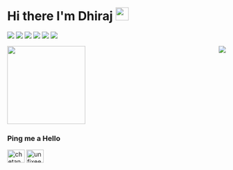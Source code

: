 # Hi there I'm Dhiraj <img src="https://raw.githubusercontent.com/MartinHeinz/MartinHeinz/master/wave.gif" width="30px">

![](https://img.shields.io/badge/OS-Linux-informational?style=flat&logo=<LOGO_NAME>&logoColor=white&color=2bbc8a)
![](https://img.shields.io/badge/Editor-VSCode,Intellij-informational?style=flat&logo=<LOGO_NAME>&logoColor=white&color=2bbc8a)
![](https://img.shields.io/badge/Code-JAVA,Python-informational?style=flat&logo=<LOGO_NAME>&logoColor=white&color=2bbc8a)
![](https://img.shields.io/badge/Frontend-AngularJS-informational?style=flat&logo=<LOGO_NAME>&logoColor=white&color=2bbc8a)
![](https://img.shields.io/badge/Backend-Django-informational?style=flat&logo=<LOGO_NAME>&logoColor=white&color=2bbc8a)
![](https://img.shields.io/badge/Android-Flutter-informational?style=flat&logo=<LOGO_NAME>&logoColor=white&color=2bbc8a)



<img align="right" src="https://github-readme-stats.vercel.app/api/top-langs/?username=unfixedbug&show_icons=true&hide_border=true&&count_private=true&include_all_commits=true>" />

<img height="180em" src="https://github-readme-stats.vercel.app/api?username=unfixedbug&show_icons=true&hide_border=true&&count_private=true&include_all_commits=true" />


<!-- Actual text -->
<h3 align="left">Ping me a Hello </h3>
<p align="left">
    <a href="https://www.linkedin.com/in/dhiraj-jadhav-344979199/" target="blank"><img align="center"
            src="https://cdn.jsdelivr.net/npm/simple-icons@3.0.1/icons/linkedin.svg" alt="chetan patil" height="30"
            width="40" /></a>
    <a href="https://www.instagram.com/unfixedbug_/" target="blank"><img align="center"
            src="https://cdn.jsdelivr.net/npm/simple-icons@3.0.1/icons/instagram.svg" alt="unfixeedbug_" height="30"
            width="40" /></a>
</p>
